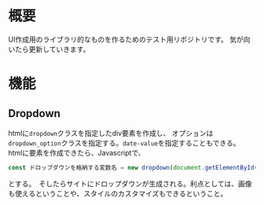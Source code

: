 # 概要
UI作成用のライブラリ的なものを作るためのテスト用リポジトリです。
気が向いたら更新していきます。
# 機能
## Dropdown
htmlに`dropdown`クラスを指定したdiv要素を作成し、
オプションは`dropdown_option`クラスを指定する。`date-value`を指定することもできる。
htmlに要素を作成できたら、Javascriptで、
```js
const ドロップダウンを格納する変数名 = new dropdown(document.getElementById("ドロップダウンの親要素のID"));
```
とする。　そしたらサイトにドロップダウンが生成される。利点としては、画像も使えるということや、スタイルのカスタマイズもできるということ。
